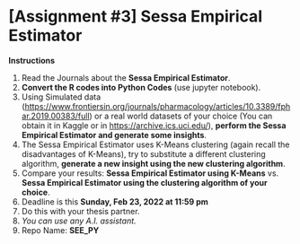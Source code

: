 # [Assignment #3] Sessa Empirical Estimator

**Instructions**
1. Read the Journals about the **Sessa Empirical Estimator**.
2. **Convert the R codes into Python Codes** (use jupyter notebook).
3. Using Simulated data (https://www.frontiersin.org/journals/pharmacology/articles/10.3389/fphar.2019.00383/full) or a real world datasets of your choice (You can obtain it in Kaggle or in https://archive.ics.uci.edu/), **perform the Sessa Empirical Estimator and generate some insights**.
4. The Sessa Empirical Estimator uses K-Means clustering (again recall the disadvantages of K-Means), try to substitute a different clustering algorithm, **generate a new insight using the new clustering algorithm**.
5. Compare your results:
**Sessa Empirical Estimator using K-Means** vs. **Sessa Empirical Estimator using the clustering algorithm of your choice**.
6. Deadline is this **Sunday, Feb 23, 2022 at 11:59 pm**
7. Do this with your thesis partner.
8. *You can use any A.I. assistant.*
9. Repo Name: **SEE_PY**
